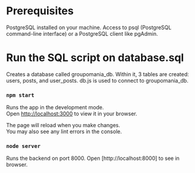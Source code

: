 # Prerequisites
PostgreSQL installed on your machine.
Access to psql (PostgreSQL command-line interface) or a PostgreSQL client like pgAdmin.

# Run the SQL script on database.sql
Creates a database called groupomania_db.
Within it, 3 tables are created: users, posts, and user_posts.
db.js is used to connect to groupomania_db.

### `npm start`
Runs the app in the development mode.\
Open [http://localhost:3000](http://localhost:3000) to view it in your browser.

The page will reload when you make changes.\
You may also see any lint errors in the console.


### `node server`
Runs the backend on port 8000.
Open [http://localhost:8000] to see in browser. 

